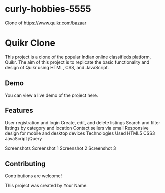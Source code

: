 # curly-hobbies-5555
Clone of https://www.quikr.com/bazaar

# Quikr Clone
This project is a clone of the popular Indian online classifieds platform, Quikr. The aim of this project is to replicate the basic functionality and design of Quikr using HTML, CSS, and JavaScript.

## Demo
You can view a live demo of the project here.

## Features
User registration and login
Create, edit, and delete listings
Search and filter listings by category and location
Contact sellers via email
Responsive design for mobile and desktop devices
Technologies Used
HTML5
CSS3
JavaScript
jQuery

Screenshots
Screenshot 1
Screenshot 2
Screenshot 3

## Contributing
Contributions are welcome! 

This project was created by Your Name.

